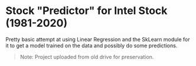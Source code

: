 # Stock "Predictor" for Intel Stock (1981-2020)

Pretty basic attempt at using Linear Regression and the SkLearn module for it to get a model trained on the data and possibly do some predictions.

> Note: Project uploaded from old drive for preservation.
